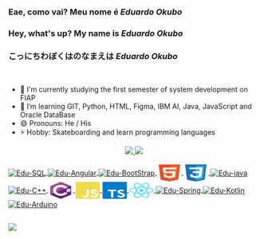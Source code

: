 ### Eae, como vai? Meu nome é *Eduardo Okubo*
### Hey, what's up? My name is *Eduardo Okubo*
### こっにちわぼくはのなまえは *Eduardo Okubo*
<br>


- 🔭 I'm currently studying the first semester of system development on FIAP
- 🌱 I’m learning GIT, Python, HTML, Figma, IBM AI, Java, JavaScript and Oracle DataBase
- 😄 Pronouns: He / His
- ⚡ Hobby: Skateboarding and learn programming languages

<div align="center">
  <a href="https://beacons.com/Duh0127">
  <img height="180em" src="https://github-readme-stats.vercel.app/api?username=Duh0127&show_icons=true&theme=highcontrast&include_all_commits=true&count_private=true"/>
  <img height="180em" src="https://github-readme-stats.vercel.app/api/top-langs/?username=Duh0127&layout=compact&langs_count=7&theme=highcontrast"/>
</div>

  
<div style="display: inline_block"><br>
  <img align="center" alt="Edu-SQL" height="30" width="40" src="https://camo.githubusercontent.com/920386c6e944d35decd4cee44dfe4e14f51c8fab38b32c881cccac058b79c501/68747470733a2f2f696d672e69636f6e73382e636f6d2f636f6c6f722f3438302f6d6963726f736f66742d73716c2d7365727665722e706e67">
  <img align="center" alt="Edu-Angular" height="35" width="50" src="https://cdn.jsdelivr.net/gh/devicons/devicon/icons/angularjs/angularjs-original.svg">
  <img align="center" alt="Edu-BootStrap" height="35" width="50" src="https://cdn.jsdelivr.net/gh/devicons/devicon/icons/bootstrap/bootstrap-original.svg">
  <img align="center" alt="Edu-HTML" height="35" width="50" src="https://raw.githubusercontent.com/devicons/devicon/master/icons/html5/html5-original.svg">
  <img align="center" alt="Edu-CSS" height="35" width="50" src="https://raw.githubusercontent.com/devicons/devicon/master/icons/css3/css3-original.svg">
  <img align="center" alt="Edu-java" height="35" width="50" src="https://cdn.jsdelivr.net/gh/devicons/devicon/icons/java/java-original.svg" />
  <img align="center" alt="Edu-C++" height="35" width="50" src="https://cdn.jsdelivr.net/gh/devicons/devicon/icons/cplusplus/cplusplus-original.svg" />
  <img align="center" alt="Edu-Csharp" height="35" width="50" src="https://raw.githubusercontent.com/devicons/devicon/master/icons/csharp/csharp-original.svg">
  <img align="center" alt="Edu-Js" height="35" width="50" src="https://raw.githubusercontent.com/devicons/devicon/master/icons/javascript/javascript-plain.svg">
  <img align="center" alt="Edu-Ts" height="35" width="50" src="https://raw.githubusercontent.com/devicons/devicon/master/icons/typescript/typescript-plain.svg">
  <img align="center" alt="Edu-React" height="35" width="50" src="https://raw.githubusercontent.com/devicons/devicon/master/icons/react/react-original.svg">
  <img align="center" alt="Edu-Spring" height="35" width="50" src="https://cdn.jsdelivr.net/gh/devicons/devicon/icons/spring/spring-original.svg">
  <img align="center" alt="Edu-Kotlin" height="35" width="50" src="https://cdn.jsdelivr.net/gh/devicons/devicon/icons/kotlin/kotlin-original.svg">
  <img align="center" alt="Edu-Arduino" height="35" width="50" src="https://cdn.jsdelivr.net/gh/devicons/devicon/icons/arduino/arduino-original.svg">
  
  
  
  ##
  
<div> 
  <a href="https://www.linkedin.com/in/eduardo-okubo-3787b5206/" target="_blank"><img src="https://img.shields.io/badge/-LinkedIn-%230077B5?style=for-the-badge&logo=linkedin&logoColor=white" target="_blank"></a> 
</div>
